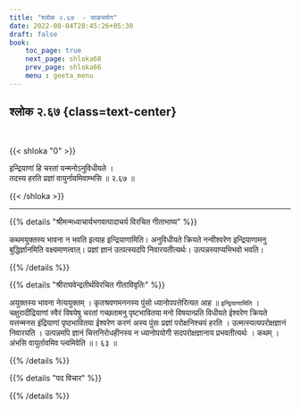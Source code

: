 ```yaml
---
title: "श्लोक २.६७  - साङ्ययोग"
date: 2022-08-04T20:45:26+05:30
draft: false
book:
    toc_page: true
    next_page: shloka68
    prev_page: shloka66
    menu : geeta_menu
---
```




## श्लोक २.६७ {class=text-center}

<br/>

{{< shloka  "0"  >}}

इन्द्रियाणां हि चरतां यन्मनोऽनुविधीयते ।  
तदस्य हरति प्रज्ञां वायुर्नावमिवाम्भसि ॥ २.६७ ॥


{{< /shloka >}}

---


{{% details "श्रीमन्मध्वाचार्यभगवत्पादाचर्य विरचित  गीताभाष्य" %}}

कथमयुक्तस्य भावना न भवति इत्याह इन्द्रियाणामिति। अनुविधीयते क्रियते नन्वीश्वरेण इन्द्रियाणामनु बुद्धिर्ज्ञानमिति वक्ष्यमाणत्वात्। प्रज्ञां ज्ञानं उत्पत्स्यदपि निवारयतीत्यर्थः। उत्पन्नस्याप्यभिभवो भवति।

{{% /details %}}



{{% details "श्रीराघवेन्द्रतीर्थविरचित गीताविवृतिः" %}}

अयुक्तस्य भावना नेत्ययुक्तम्‌ । कृतश्रवणमननस्य पुंसो ध्यानोपपत्तेरित्यत आह
॥ `इन्द्रियाणामिति` । चक्षुरादींद्रियाणां स्वैरं विषयेषु चरतां गच्छतामनु
पृष्टभावितया मनो विषयान्प्रति विधीयते ईश्वरेण क्रियते यत्तन्मनस इंद्रियाणां
पृष्ठभावितया ईश्वरेण करणं अस्य पुंसः प्रज्ञां परोक्षनिश्चयं हरति ।
उत्मत्स्यत्यपरोक्षज्ञानं निवारयति । उत्पन्नमपि ज्ञानं चित्तनिरोधहीनस्य न
ध्यानोपयोगी सदपरोक्षज्ञानाय प्रभवतीत्यर्थः । कथम्‌ । अंभसि वायुर्तावमिव
प्ल्वमिवेति ॥। ६३ ॥

{{% /details %}}

{{% details "पद विचार" %}}


{{% /details %}}
